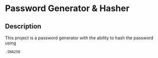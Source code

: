 # Password Generator & Hasher

## Description
This project is a password generator with the ability to hash the password using
```
.SHA256
